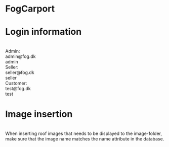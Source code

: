 # FogCarport
<h1>Login information</h1> <br>
Admin: <br>
admin@fog.dk<br>
admin<br>
Seller: <br>
seller@fog.dk <br>
seller<br>
Customer:<br>
test@fog.dk<br>
test<br>
<h1>Image insertion</h1> <br>
When inserting roof images that needs to be displayed to the image-folder, <br> 
make sure that the image name matches the name attribute in the database.



